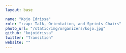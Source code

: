 ```yaml
---
layout: base

name: "Kojo Idrissa"
role: ":zap: Talk, Orientation, and Sprints Chairs"
photo_url: "/static/img/organizers/kojo.jpg"
github: "kojoidrissa"
twitter: "Transition"
website: ""
---
```

